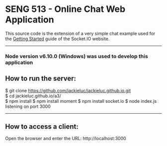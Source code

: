# SENG 513 - Online Chat Web Application

This source code is the extension of a very simple chat example
used for the [Getting Started](http://socket.io/get-started/chat/)
guide of the Socket.IO website.

___

### Node version v6.10.0 (Windows) was used to develop this application

## How to run the server:
$ git clone https://github.com/jackieluc/jackieluc.github.io.git  
$ cd jackieluc.github.io/a3/  
$ npm install
$ npm install moment
$ npm install socket.io
$ node index.js
listening on port 3000

___

## How to access a client:
Open the browser and enter the URL: http://localhost:3000
